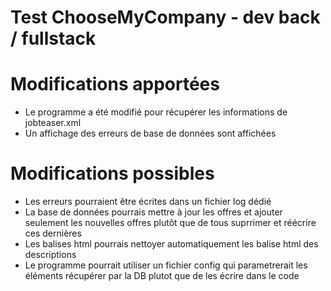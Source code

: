 # Test ChooseMyCompany - dev back / fullstack #

# Modifications apportées #

* Le programme a été modifié pour récupérer les informations de jobteaser.xml
* Un affichage des erreurs de base de données sont affichées

# Modifications possibles #

* Les erreurs pourraient être écrites dans un fichier log dédié
* La base de données pourrais mettre à jour les offres et ajouter seulement les nouvelles offres plutôt que de tous suprrimer et réécrire ces dernières
* Les balises html pourrais nettoyer automatiquement les balise html des descriptions
* Le programme pourrait utiliser un fichier config qui parametrerait les éléments récupérer par la DB plutot que de les écrire dans le code